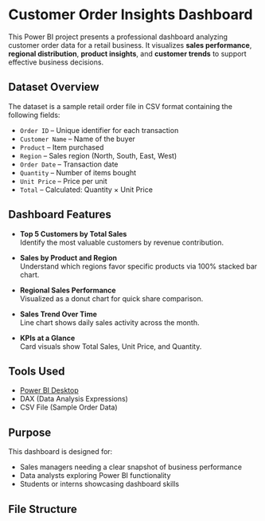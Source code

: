 # Customer Order Insights Dashboard
This Power BI project presents a professional dashboard analyzing customer order data for a retail business. It visualizes **sales performance**, **regional distribution**, **product insights**, and **customer trends** to support effective business decisions.

##  Dataset Overview

The dataset is a sample retail order file in CSV format containing the following fields:

- `Order ID` – Unique identifier for each transaction  
- `Customer Name` – Name of the buyer  
- `Product` – Item purchased  
- `Region` – Sales region (North, South, East, West)  
- `Order Date` – Transaction date  
- `Quantity` – Number of items bought  
- `Unit Price` – Price per unit  
- `Total` – Calculated: Quantity × Unit Price

##  Dashboard Features

-  **Top 5 Customers by Total Sales**  
  Identify the most valuable customers by revenue contribution.

-  **Sales by Product and Region**  
  Understand which regions favor specific products via 100% stacked bar chart.

-  **Regional Sales Performance**  
  Visualized as a donut chart for quick share comparison.

-  **Sales Trend Over Time**  
  Line chart shows daily sales activity across the month.

-  **KPIs at a Glance**  
  Card visuals show Total Sales, Unit Price, and Quantity.

## Tools Used

- [Power BI Desktop](https://powerbi.microsoft.com/)
- DAX (Data Analysis Expressions)
- CSV File (Sample Order Data)

##  Purpose

This dashboard is designed for:
- Sales managers needing a clear snapshot of business performance
- Data analysts exploring Power BI functionality
- Students or interns showcasing dashboard skills

##  File Structure

